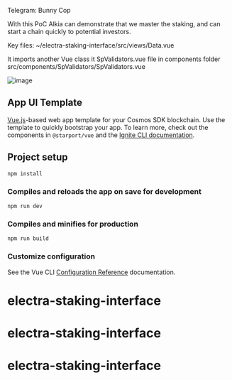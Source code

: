 Telegram: Bunny Cop

With this PoC Alkia can demonstrate that we master the staking, and can start a chain quickly to potential investors.

Key files:
 ~/electra-staking-interface/src/views/Data.vue
 
It imports another Vue class
it SpValidators.vue file in components folder
src/components/SpValidators/SpValidators.vue

![image](https://user-images.githubusercontent.com/17525857/219372100-6fb10235-bd2a-4da7-ab99-82ba50d47703.png)

 
## App UI Template

[Vue.js](https://vuejs.org/)-based web app template for your Cosmos SDK blockchain. Use the template to quickly bootstrap your app. To learn more, check out the components in `@starport/vue` and the [Ignite CLI documentation](https://docs.ignite.com/).

## Project setup

```
npm install
```

### Compiles and reloads the app on save for development

```
npm run dev
```

### Compiles and minifies for production

```
npm run build
```

### Customize configuration

See the Vue CLI [Configuration Reference](https://cli.vuejs.org/config/) documentation.
# electra-staking-interface
# electra-staking-interface
# electra-staking-interface
